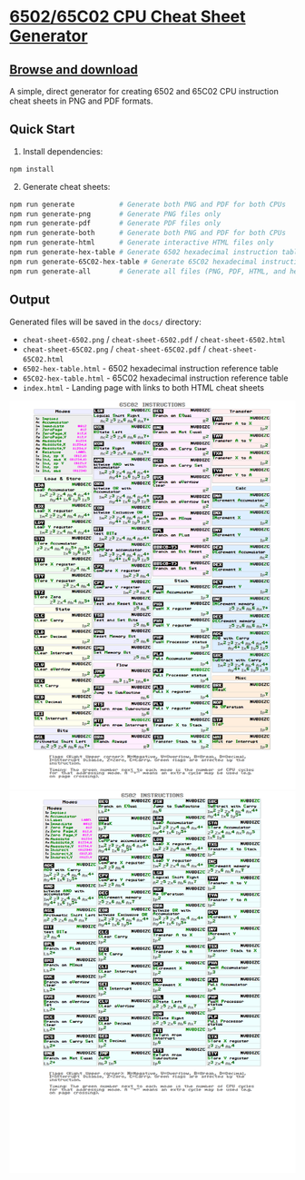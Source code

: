 # [6502/65C02 CPU Cheat Sheet Generator](https://oleg-imanilov.github.io/cheat-sheet-6502/)

##                  [Browse and download](https://oleg-imanilov.github.io/cheat-sheet-6502/)

A simple, direct generator for creating 6502 and 65C02 CPU instruction cheat sheets in PNG and PDF formats.

## Quick Start

1. Install dependencies:
```bash
npm install
```

2. Generate cheat sheets:
```bash
npm run generate           # Generate both PNG and PDF for both CPUs
npm run generate-png       # Generate PNG files only
npm run generate-pdf       # Generate PDF files only
npm run generate-both      # Generate both PNG and PDF for both CPUs
npm run generate-html      # Generate interactive HTML files only
npm run generate-hex-table # Generate 6502 hexadecimal instruction table
npm run generate-65C02-hex-table # Generate 65C02 hexadecimal instruction table
npm run generate-all       # Generate all files (PNG, PDF, HTML, and hex tables)
```

## Output

Generated files will be saved in the `docs/` directory:
- `cheat-sheet-6502.png` / `cheat-sheet-6502.pdf` / `cheat-sheet-6502.html`
- `cheat-sheet-65C02.png` / `cheat-sheet-65C02.pdf` / `cheat-sheet-65C02.html`
- `6502-hex-table.html` - 6502 hexadecimal instruction reference table
- `65C02-hex-table.html` - 65C02 hexadecimal instruction reference table
- `index.html` - Landing page with links to both HTML cheat sheets

![Cheat sheet 65C02](docs/cheat-sheet-65C02.png)
![Cheat sheet 6502](docs/cheat-sheet-6502.png)
